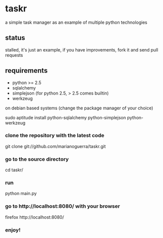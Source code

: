 # taskr

a simple task manager as an example of multiple python technologies

## status

stalled, it's just an example, if you have improvements, fork it and send pull requests

## requirements

* python >= 2.5
* sqlalchemy
* simplejson (for python 2.5, > 2.5 comes builtin)
* werkzeug

on debian based systems (change the package manager of your choice)

sudo aptitude install python-sqlalchemy python-simplejson python-werkzeug

### clone the repository with the latest code
git clone git://github.com/marianoguerra/taskr.git

### go to the source directory
cd taskr/

### run
python main.py

### go to http://localhost:8080/ with your browser
firefox http://localhost:8080/

### enjoy!
